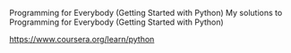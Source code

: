 Programming for Everybody (Getting Started with Python)
My solutions to Programming for Everybody (Getting Started with Python)

https://www.coursera.org/learn/python
